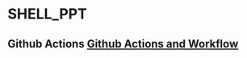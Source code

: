 # SHELL_PPT

## Github Actions [Github Actions and Workflow]([https://github.com/Shunux-Stuxnet?tab=repositories](https://github.com/Shunux-Stuxnet/Shell_FA))


